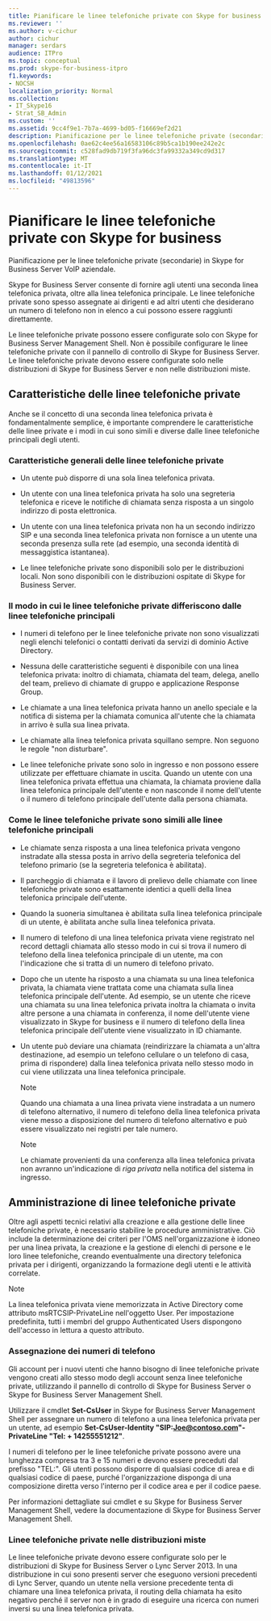 ```yaml
---
title: Pianificare le linee telefoniche private con Skype for business
ms.reviewer: ''
ms.author: v-cichur
author: cichur
manager: serdars
audience: ITPro
ms.topic: conceptual
ms.prod: skype-for-business-itpro
f1.keywords:
- NOCSH
localization_priority: Normal
ms.collection:
- IT_Skype16
- Strat_SB_Admin
ms.custom: ''
ms.assetid: 9cc4f9e1-7b7a-4699-bd05-f16669ef2d21
description: Pianificazione per le linee telefoniche private (secondarie) in Skype for Business Server VoIP aziendale.
ms.openlocfilehash: 0ae62c4ee56a16583106c89b5ca1b190ee242e2c
ms.sourcegitcommit: c528fad9db719f3fa96dc3fa99332a349cd9d317
ms.translationtype: MT
ms.contentlocale: it-IT
ms.lasthandoff: 01/12/2021
ms.locfileid: "49813596"
---
```

# <a name="plan-for-private-telephone-lines-with-skype-for-business"></a>Pianificare le linee telefoniche private con Skype for business
 
Pianificazione per le linee telefoniche private (secondarie) in Skype for Business Server VoIP aziendale.
  
Skype for Business Server consente di fornire agli utenti una seconda linea telefonica privata, oltre alla linea telefonica principale. Le linee telefoniche private sono spesso assegnate ai dirigenti e ad altri utenti che desiderano un numero di telefono non in elenco a cui possono essere raggiunti direttamente.
  
Le linee telefoniche private possono essere configurate solo con Skype for Business Server Management Shell. Non è possibile configurare le linee telefoniche private con il pannello di controllo di Skype for Business Server. Le linee telefoniche private devono essere configurate solo nelle distribuzioni di Skype for Business Server e non nelle distribuzioni miste.
  
## <a name="characteristics-of-private-telephone-lines"></a>Caratteristiche delle linee telefoniche private

Anche se il concetto di una seconda linea telefonica privata è fondamentalmente semplice, è importante comprendere le caratteristiche delle linee private e i modi in cui sono simili e diverse dalle linee telefoniche principali degli utenti.
  
### <a name="general-characteristics-of-private-telephone-lines"></a>Caratteristiche generali delle linee telefoniche private

- Un utente può disporre di una sola linea telefonica privata.
    
- Un utente con una linea telefonica privata ha solo una segreteria telefonica e riceve le notifiche di chiamata senza risposta a un singolo indirizzo di posta elettronica.
    
- Un utente con una linea telefonica privata non ha un secondo indirizzo SIP e una seconda linea telefonica privata non fornisce a un utente una seconda presenza sulla rete (ad esempio, una seconda identità di messaggistica istantanea). 
    
- Le linee telefoniche private sono disponibili solo per le distribuzioni locali. Non sono disponibili con le distribuzioni ospitate di Skype for Business Server.
    
### <a name="how-private-telephone-lines-differ-from-primary-telephone-lines"></a>Il modo in cui le linee telefoniche private differiscono dalle linee telefoniche principali

- I numeri di telefono per le linee telefoniche private non sono visualizzati negli elenchi telefonici o contatti derivati da servizi di dominio Active Directory.
    
- Nessuna delle caratteristiche seguenti è disponibile con una linea telefonica privata: inoltro di chiamata, chiamata del team, delega, anello del team, prelievo di chiamate di gruppo e applicazione Response Group.
    
- Le chiamate a una linea telefonica privata hanno un anello speciale e la notifica di sistema per la chiamata comunica all'utente che la chiamata in arrivo è sulla sua linea privata.
    
- Le chiamate alla linea telefonica privata squillano sempre. Non seguono le regole "non disturbare".
    
- Le linee telefoniche private sono solo in ingresso e non possono essere utilizzate per effettuare chiamate in uscita. Quando un utente con una linea telefonica privata effettua una chiamata, la chiamata proviene dalla linea telefonica principale dell'utente e non nasconde il nome dell'utente o il numero di telefono principale dell'utente dalla persona chiamata.
    
### <a name="how-private-telephone-lines-are-similar-to-primary-telephone-lines"></a>Come le linee telefoniche private sono simili alle linee telefoniche principali

- Le chiamate senza risposta a una linea telefonica privata vengono instradate alla stessa posta in arrivo della segreteria telefonica del telefono primario (se la segreteria telefonica è abilitata).
    
- Il parcheggio di chiamata e il lavoro di prelievo delle chiamate con linee telefoniche private sono esattamente identici a quelli della linea telefonica principale dell'utente.
    
- Quando la suoneria simultanea è abilitata sulla linea telefonica principale di un utente, è abilitata anche sulla linea telefonica privata.
    
- Il numero di telefono di una linea telefonica privata viene registrato nel record dettagli chiamata allo stesso modo in cui si trova il numero di telefono della linea telefonica principale di un utente, ma con l'indicazione che si tratta di un numero di telefono privato.
    
- Dopo che un utente ha risposto a una chiamata su una linea telefonica privata, la chiamata viene trattata come una chiamata sulla linea telefonica principale dell'utente. Ad esempio, se un utente che riceve una chiamata su una linea telefonica privata inoltra la chiamata o invita altre persone a una chiamata in conferenza, il nome dell'utente viene visualizzato in Skype for business e il numero di telefono della linea telefonica principale dell'utente viene visualizzato in ID chiamante.
    
- Un utente può deviare una chiamata (reindirizzare la chiamata a un'altra destinazione, ad esempio un telefono cellulare o un telefono di casa, prima di rispondere) dalla linea telefonica privata nello stesso modo in cui viene utilizzata una linea telefonica principale. 
    
    > [!NOTE]
    > Quando una chiamata a una linea privata viene instradata a un numero di telefono alternativo, il numero di telefono della linea telefonica privata viene messo a disposizione del numero di telefono alternativo e può essere visualizzato nei registri per tale numero. 
  
    > [!NOTE]
    > Le chiamate provenienti da una conferenza alla linea telefonica privata non avranno un'indicazione di  *riga privata*  nella notifica del sistema in ingresso.
  
## <a name="administering-private-telephone-lines"></a>Amministrazione di linee telefoniche private

Oltre agli aspetti tecnici relativi alla creazione e alla gestione delle linee telefoniche private, è necessario stabilire le procedure amministrative. Ciò include la determinazione dei criteri per l'OMS nell'organizzazione è idoneo per una linea privata, la creazione e la gestione di elenchi di persone e le loro linee telefoniche, creando eventualmente una directory telefonica privata per i dirigenti, organizzando la formazione degli utenti e le attività correlate.
  
> [!NOTE]
> La linea telefonica privata viene memorizzata in Active Directory come attributo msRTCSIP-PrivateLine nell'oggetto User. Per impostazione predefinita, tutti i membri del gruppo Authenticated Users dispongono dell'accesso in lettura a questo attributo. 
  
### <a name="assigning-telephone-numbers"></a>Assegnazione dei numeri di telefono

 Gli account per i nuovi utenti che hanno bisogno di linee telefoniche private vengono creati allo stesso modo degli account senza linee telefoniche private, utilizzando il pannello di controllo di Skype for Business Server o Skype for Business Server Management Shell.
  
Utilizzare il cmdlet **Set-CsUser** in Skype for Business Server Management Shell per assegnare un numero di telefono a una linea telefonica privata per un utente, ad esempio **Set-CsUser-Identity "SIP:Joe@contoso.com"-PrivateLine "Tel: + 14255551212"**.
  
I numeri di telefono per le linee telefoniche private possono avere una lunghezza compresa tra 3 e 15 numeri e devono essere preceduti dal prefisso "TEL:". Gli utenti possono disporre di qualsiasi codice di area e di qualsiasi codice di paese, purché l'organizzazione disponga di una composizione diretta verso l'interno per il codice area e per il codice paese. 
  
Per informazioni dettagliate sui cmdlet e su Skype for Business Server Management Shell, vedere la documentazione di Skype for Business Server Management Shell.
  
### <a name="private-telephone-lines-in-mixed-deployments"></a>Linee telefoniche private nelle distribuzioni miste

Le linee telefoniche private devono essere configurate solo per le distribuzioni di Skype for Business Server o Lync Server 2013. In una distribuzione in cui sono presenti server che eseguono versioni precedenti di Lync Server, quando un utente nella versione precedente tenta di chiamare una linea telefonica privata, il routing della chiamata ha esito negativo perché il server non è in grado di eseguire una ricerca con numeri inversi su una linea telefonica privata.
  

